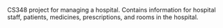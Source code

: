 CS348 project for managing a hospital. Contains information for hospital staff, patients, medicines, prescriptions, and rooms in the hospital.
